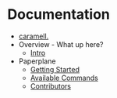 Documentation
=============

* [caramell.](./intro.md)
* Overview - What up here?
    * [Intro](./intro.md)
* Paperplane
    * [Getting Started](paperplane/getting-started.md)
    * [Available Commands](paperplane/cmds.md)
    * [Contributors](paperplane/contributors.md)
